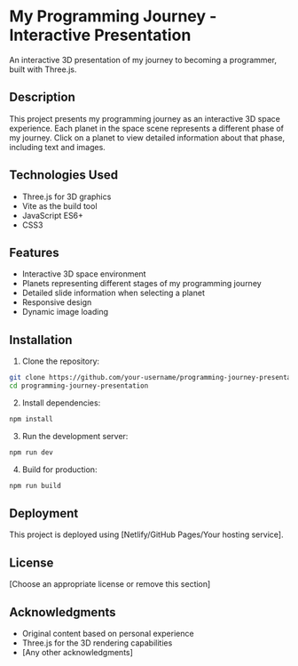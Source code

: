 # My Programming Journey - Interactive Presentation

An interactive 3D presentation of my journey to becoming a programmer, built with Three.js.

## Description

This project presents my programming journey as an interactive 3D space experience. Each planet in the space scene represents a different phase of my journey. Click on a planet to view detailed information about that phase, including text and images.

## Technologies Used

- Three.js for 3D graphics
- Vite as the build tool
- JavaScript ES6+
- CSS3

## Features

- Interactive 3D space environment
- Planets representing different stages of my programming journey
- Detailed slide information when selecting a planet
- Responsive design
- Dynamic image loading

## Installation

1. Clone the repository:
```bash
git clone https://github.com/your-username/programming-journey-presentation.git
cd programming-journey-presentation
```

2. Install dependencies:
```bash
npm install
```

3. Run the development server:
```bash
npm run dev
```

4. Build for production:
```bash
npm run build
```

## Deployment

This project is deployed using [Netlify/GitHub Pages/Your hosting service].

## License

[Choose an appropriate license or remove this section]

## Acknowledgments

- Original content based on personal experience
- Three.js for the 3D rendering capabilities
- [Any other acknowledgments]
